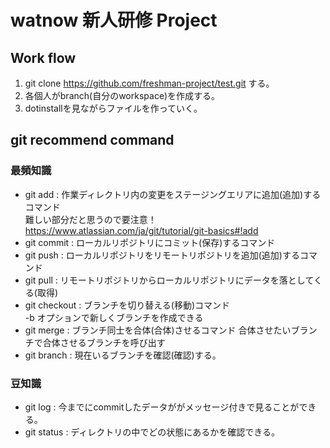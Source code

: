 # watnow 新人研修 Project
## Work flow
1. git clone https://github.com/freshman-project/test.git する。
1. 各個人がbranch(自分のworkspace)を作成する。  
1. dotinstallを見ながらファイルを作っていく。

## git recommend command
### 最頻知識
* git add : 作業ディレクトリ内の変更をステージングエリアに追加(追加)するコマンド  
難しい部分だと思うので要注意！  
<https://www.atlassian.com/ja/git/tutorial/git-basics#!add>  
* git commit : ローカルリポジトリにコミット(保存)するコマンド
* git push : ローカルリポジトリをリモートリポジトリを追加(追加)するコマンド
* git pull : リモートリポジトリからローカルリポジトリにデータを落としてくる(取得)
* git checkout : ブランチを切り替える(移動)コマンド  
-b オプションで新しくブランチを作成できる
* git merge : ブランチ同士を合体(合体)させるコマンド 合体させたいブランチで合体させるブランチを呼び出す
* git branch : 現在いるブランチを確認(確認)する。

### 豆知識
* git log : 今までにcommitしたデータががメッセージ付きで見ることができる。
* git status : ディレクトリの中でどの状態にあるかを確認できる。